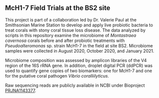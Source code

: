 ## McH1-7 Field Trials at the BS2 site

This project is part of a collaboration led by Dr. Valerie Paul at the Smithsonian Marine Station to develop and apply live probiotic bacteria to treat corals with stony coral tissue loss disease. The data analyzed by scripts in this repository examine the microbiome of <i>Montastraea cavernosa</i> corals before and after probiotic treatments with <i>Pseudoalteromonas</i> sp. strain McH1-7 in the field at site BS2. Microbiome samples were collected in August 2020, October 2020, and January 2021.

Microbiome composition was assessed by amplicon libraries of the V4 region of the 16S rRNA gene. In addition, droplet digital PCR (ddPCR) was used to quantify gene copies of two biomarkers: one for McH1-7 and one for the putative coral pathogen <i>Vibrio coralliilyticus</i>.

Raw sequencing reads are publicly available in NCBI under Bioproject [PRJNA1143377](https://www.ncbi.nlm.nih.gov/bioproject/PRJNA1143377).


